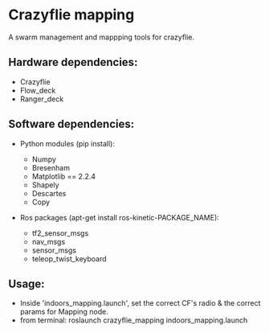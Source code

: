 # Crazyflie mapping
A swarm management and mappping tools for crazyflie.

## Hardware dependencies:
* Crazyflie
* Flow_deck
* Ranger_deck

## Software dependencies:
* Python modules (pip install):
    * Numpy
    * Bresenham
    * Matplotlib == 2.2.4
    * Shapely
    * Descartes
    * Copy
    
* Ros packages (apt-get install ros-kinetic-PACKAGE_NAME):
    * tf2_sensor_msgs
    * nav_msgs
    * sensor_msgs
    * teleop_twist_keyboard

## Usage:
* Inside 'indoors_mapping.launch', set the correct CF's radio & the correct params for Mapping node.
* from terminal: roslaunch crazyflie_mapping indoors_mapping.launch